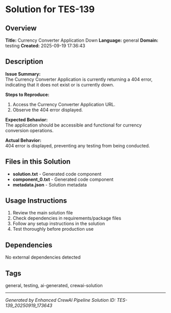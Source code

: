 # Solution for TES-139

## Overview
**Title:** Currency Converter Application Down
**Language:** general
**Domain:** testing
**Created:** 2025-09-19 17:36:43

## Description
**Issue Summary:**  
The Currency Converter Application is currently returning a 404 error, indicating that it does not exist or is currently down.  

**Steps to Reproduce:**  
1. Access the Currency Converter Application URL.  
2. Observe the 404 error displayed.  

**Expected Behavior:**  
The application should be accessible and functional for currency conversion operations.  

**Actual Behavior:**  
404 error is displayed, preventing any testing from being conducted.

## Files in this Solution
- **solution.txt** - Generated code component
- **component_0.txt** - Generated code component
- **metadata.json** - Solution metadata

## Usage Instructions
1. Review the main solution file
2. Check dependencies in requirements/package files
3. Follow any setup instructions in the solution
4. Test thoroughly before production use

## Dependencies
No external dependencies detected

## Tags
general, testing, ai-generated, crewai-solution

---
*Generated by Enhanced CrewAI Pipeline*
*Solution ID: TES-139_20250919_173643*
